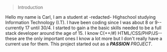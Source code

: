 > Introduction

  Hello my name is Carl, I am a student at -redacted- Highschool studying Information Technology (I.T). 
I have been coding since I was about 8 or 9-- currently 17 until 30/4. I started to gain a the basic skills
needed to be a full stack developer around the age of 15. I know C(++/#) HTML/CSS/PHP/JS-- these are the only
important ones I know a lot more but I don't really have a current use for them. This project started out as a
***PASSION** PROJECT*.
